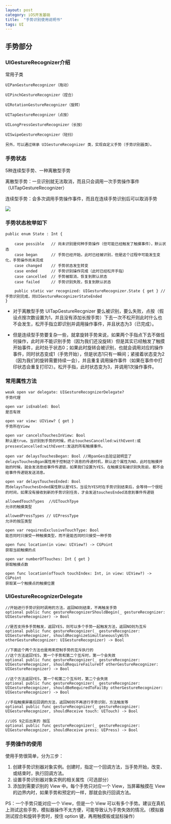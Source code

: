 ```yaml
---
layout: post
category: iOS开发基础
title:  "手势识别使用说明书" 
tags: UI
---
```


## 手势部分

### UIGestureRecognizer介绍

常用子类

```
UIPanGestureRecognizer（拖动）

UIPinchGestureRecognizer（捏合）

UIRotationGestureRecognizer（旋转）

UITapGestureRecognizer（点按）

UILongPressGestureRecognizer（长按）

UISwipeGestureRecognizer（轻扫）

另外，可以通过继承 UIGestureRecognizer 类，实现自定义手势（手势识别器类）。
```



### 手势状态

5种连续型手势、一种离散型手势

离散型手势：一旦识别就无法取消，而且只会调用一次手势操作事件（UITapGestureRecognizer）

连续型手势：会多次调用手势操作事件，而且在连续手势识别后可以取消手势



![](https://xilankong.github.io/resource/ges.png)



### 手势状态枚举如下

```
public enum State : Int {

    case possible	// 尚未识别是何种手势操作（但可能已经触发了触摸事件），默认状态
    case began		// 手势已经开始，此时已经被识别，但是这个过程中可能发生变化，手势操作尚未完成
    case changed 	// 手势状态发生转变
    case ended 		// 手势识别操作完成（此时已经松开手指）
    case cancelled	// 手势被取消，恢复到默认状态
    case failed		// 手势识别失败，恢复到默认状态

    public static var recognized: UIGestureRecognizer.State { get } // 手势识别完成，同UIGestureRecognizerStateEnded
}
```

- 对于离散型手势 UITapGestureRecgnizer 要么被识别，要么失败，点按（假设点按次数设置为1，并且没有添加长按手势）下去一次不松开则此时什么也不会发生，松开手指立即识别并调用操作事件，并且状态为3（已完成）。

- 但是连续型手势要复杂一些，就拿旋转手势来说，如果两个手指点下去不做任何操作，此时并不能识别手势（因为我们还没旋转）但是其实已经触发了触摸开始事件，此时处于状态0；如果此时旋转会被识别，也就会调用对应的操作事件，同时状态变成1（手势开始），但是状态1只有一瞬间；紧接着状态变为2（因为我们的旋转需要持续一会），并且重复调用操作事件（如果在事件中打印状态会重复打印2）。松开手指，此时状态变为3，并调用1次操作事件。


### 常用属性方法

```
weak open var delegate: UIGestureRecognizerDelegate?
手势代理

open var isEnabled: Bool
是否有效

open var view: UIView? { get }
手势所在View

open var cancelsTouchesInView: Bool
默认是true。当识别到手势的时候，终止touchesCancelled:withEvent:或pressesCancelled:withEvent:发送的所有触摸事件。

open var delaysTouchesBegan: Bool //用panGes去验证就明显了
delaysTouchesBgan属性用于控制这个消息的传递时机，默认这个属性为NO，此时在触摸开始的时候，就会发消息给事件传递链，如果我们设置为YES，在触摸没有被识别失败前，都不会给事件传递链发送消息。

open var delaysTouchesEnded: Bool
而delaysTouchesEnded属性默认是YES，当设为YES时在手势识别结束后，会等待一个很短的时间，如果没有接收到新的手势识别任务，才会发送touchesEnded消息到事件传递链

allowedTouchTypes  //UITouchTpye
允许的触摸类型

allowedPressTypes // UIPressType
允许的按压类型

open var requiresExclusiveTouchType: Bool
能否同时只接受一种触摸类型，而不是能否同时只接受一种手势

open func location(in view: UIView?) -> CGPoint
获取当前触摸的点

open var numberOfTouches: Int { get }
获取触摸点数
 
open func location(ofTouch touchIndex: Int, in view: UIView?) -> CGPoint
获取某一个触摸点的触摸位置
```



### UIGestureRecognizerDelegate

```
//开始进行手势识别时调用的方法，返回NO则结束，不再触发手势
optional public func gestureRecognizerShouldBegin(_ gestureRecognizer: UIGestureRecognizer) -> Bool

//是否支持多手势触发，返回YES，则可以多个手势一起触发方法，返回NO则为互斥
optional public func gestureRecognizer(_ gestureRecognizer: UIGestureRecognizer, shouldRecognizeSimultaneouslyWith otherGestureRecognizer: UIGestureRecognizer) -> Bool

//下面这个两个方法也是用来控制手势的互斥执行的
//这个方法返回YES，第一个手势和第二个互斥时，第一个会失效
optional public func gestureRecognizer(_ gestureRecognizer: UIGestureRecognizer, shouldRequireFailureOf otherGestureRecognizer: UIGestureRecognizer) -> Bool

//这个方法返回YES，第一个和第二个互斥时，第二个会失效
optional public func gestureRecognizer(_ gestureRecognizer: UIGestureRecognizer, shouldBeRequiredToFailBy otherGestureRecognizer: UIGestureRecognizer) -> Bool

//手指触摸屏幕后回调的方法，返回NO则不再进行手势识别，方法触发等
optional public func gestureRecognizer(_ gestureRecognizer: UIGestureRecognizer, shouldReceive touch: UITouch) -> Bool

//iOS 9之后出来的 按压
optional public func gestureRecognizer(_ gestureRecognizer: UIGestureRecognizer, shouldReceive press: UIPress) -> Bool
```





### 手势操作的使用



使用手势很简单，分为三步：

1. 创建手势识别器对象实例。创建时，指定一个回调方法，当手势开始，改变、或结束时，执行回调方法。
2. 设置手势识别器对象实例的相关属性（可选部分）
3. 添加到需要识别的 View 中。每个手势只对应一个 View，当屏幕触摸在 View 的边界内时，如果手势和预定的一样，那就会执行回调方法。

PS：一个手势只能对应一个 View，但是一个 View 可以有多个手势。建议在真机上测试这些手势，模拟器操作不太方便，可能导致认为手势失效的情况。（模拟器测试捏合和旋转手势时，按住 option 键，再用触摸板或鼠标操作）





